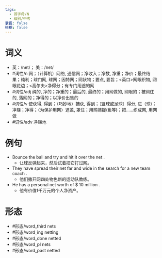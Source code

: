 ```yaml
---
tags:
  - 首字母/N
  - 级别/中考
掌握: false
模糊: false
---
```

# 词义
- 英：/net/； 美：/net/
- #词性/n  网；（计算机）网络, 通信网；净收入；净数, 净重；净价；最终结果；纯利；球门网, 球网；因特网；网状物；要点, 要旨；<英口>网眼织物, 网眼花边；<高尔夫>净得分；有专门用途的网
- #词性/adj  纯的, 净的；净重的；最后的, 最终的；用网做的, 网眼的；被网住的, 落网的；净得的；以净价出售的
- #词性/v  使获得, 得到；（巧妙地）捕获, 得到；（篮球或足球）得分, 进（球）；净赚；净得；（为保护用网）遮盖, 罩住；用网捕捉(鱼等)；把……织成网, 用网做
- #词性/adv  净赚地
# 例句
- Bounce the ball and try and hit it over the net .
	- 让球反弹起来，然后试着把它打过网。
- They have spread their net far and wide in the search for a new team coach .
	- 他们撒开网四处物色新的运动队教练。
- He has a personal net worth of $ 10 million .
	- 他有价值1千万元的个人净资产。
# 形态
- #形态/word_third nets
- #形态/word_ing netting
- #形态/word_done netted
- #形态/word_pl nets
- #形态/word_past netted
